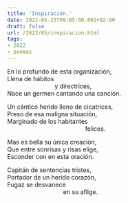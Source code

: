 ```yaml
---
title: 'Inspiración.'
date: 2022-05-25T09:05:00.002+02:00
draft: false
url: /2022/05/inspiracion.html
tags: 
- 2022
- poemas
---
```


En lo profundo de esta organización,  
Llena de hábitos  
                            y directrices,  
Nace un germen cantando una canción.  

Un cántico herido lleno de cicatrices,  
Preso de esa maligna situación,  
Marginado de los habitantes  
                                              felices.  

Mas es bella su única creación,  
Que entre sonrisas y risas elige,  
Esconder con en esta oración.  

Capitán de sentencias tristes,  
Portador de un herido corazón,  
Fugaz se desvanece  
                                 en su aflige.  